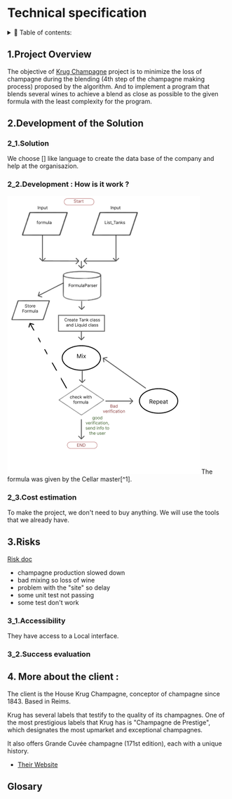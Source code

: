 # Technical specification

<details> 
<summary> 📖 Table of contents:</summary>

- [Technical specification](#technical-specification)
  - [1.Project Overview](#1project-overview)
  - [2.Development of the Solution](#2development-of-the-solution)
    - [2\_1.Solution](#2_1solution)
    - [2\_2.Development : How is it work ?](#2_2development--how-is-it-work-)
    - [2\_3.Cost estimation](#2_3cost-estimation)
  - [3.Risks](#3risks)
    - [3\_1.Accessibility](#3_1accessibility)
    - [3\_2.Success evaluation](#3_2success-evaluation)
  - [4. More about the client :](#4-more-about-the-client-)
  - [Glosary](#glosary)

</details>

## 1.Project Overview

The objective of [Krug Champagne](#4-more-about-the-client-) project is to minimize the loss of champagne during the blending (4th step of the champagne making process) proposed by the algorithm. 
And to implement a program that blends several wines to achieve a blend as close as possible to the given formula with the least complexity for the program.

## 2.Development of the Solution

### 2_1.Solution
<!--à revoir -->
We choose [<!--language surement C#-->] like language to create the data base of the company and help at the organisazion.

### 2_2.Development : How is it work ?
<img src="/docs/technical1.png">
<!--à continuer -->
The formula was given by the Cellar master[^1].

### 2_3.Cost estimation

To make the project, we don't need to buy anything. We will use the tools that we already have.

## 3.Risks

[Risk doc](https://docs.google.com/spreadsheets/d/1c3TqdskpdIjxDfMc5kR791dv1CRFdnPDg-OVfnnxMEE/edit?usp=sharing)


- champagne production slowed down
- bad mixing so loss of wine
- problem with the "site" so delay
- some unit test not passing
- some test don't work 
<!--a ajouté -->

### 3_1.Accessibility

They have access to a Local interface.<!--a ajouté : With two places where you can enter values, one for the mixture and another for the formula. One place to see the chages in the differents tanks.-->

### 3_2.Success evaluation

<!--a voir plus tard -->

## 4. More about the client :


The client is the House Krug Champagne, conceptor of champagne since 1843. Based in Reims.

Krug has several labels that testify to the quality of its champagnes. One of the most prestigious labels that Krug has is "Champagne de Prestige", which designates the most upmarket and exceptional champagnes.

It also offers Grande Cuvée champagne (171st edition), each with a unique history.

- [Their Website](https://www.krug.com/fr/la-maison-krug)

## Glosary 

[^1]:Cellar master : it is the person who makes the wine or the champagne.
